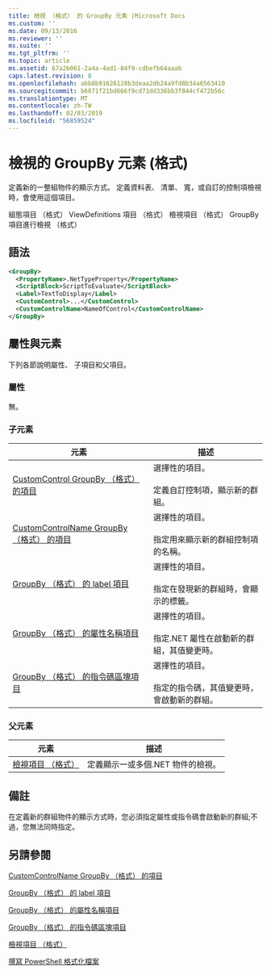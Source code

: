 ```yaml
---
title: 檢視 （格式） 的 GroupBy 元素 |Microsoft Docs
ms.custom: ''
ms.date: 09/13/2016
ms.reviewer: ''
ms.suite: ''
ms.tgt_pltfrm: ''
ms.topic: article
ms.assetid: 67a2b061-2a4a-4ad1-84f9-cdbefb64aaab
caps.latest.revision: 8
ms.openlocfilehash: abb8b91626128b3deaa2db24a9fd8b34a6563410
ms.sourcegitcommit: b6871f21bd666f9cd71dd336bb3f844cf472b56c
ms.translationtype: MT
ms.contentlocale: zh-TW
ms.lasthandoff: 02/03/2019
ms.locfileid: "56859524"
---
```

# <a name="groupby-element-for-view-format"></a>檢視的 GroupBy 元素 (格式)

定義新的一整組物件的顯示方式。 定義資料表、 清單、 寬，或自訂的控制項檢視時，會使用這個項目。

組態項目 （格式） ViewDefinitions 項目 （格式） 檢視項目 （格式） GroupBy 項目進行檢視 （格式）

## <a name="syntax"></a>語法

```xml
<GroupBy>
  <PropertyName>.NetTypeProperty</PropertyName>
  <ScriptBlock>ScriptToEvaluate</ScriptBlock>
  <Label>TextToDisplay</Label>
  <CustomControl>...</CustomControl>
  <CustomControlName>NameOfControl</CustomControlName>
</GroupBy>
```

## <a name="attributes-and-elements"></a>屬性與元素

下列各節說明屬性、 子項目和父項目。

### <a name="attributes"></a>屬性

無。

### <a name="child-elements"></a>子元素

|元素|描述|
|-------------|-----------------|
|[CustomControl GroupBy （格式） 的項目](./customcontrol-element-for-groupby-format.md)|選擇性的項目。<br /><br /> 定義自訂控制項，顯示新的群組。|
|[CustomControlName GroupBy （格式） 的項目](./customcontrolname-element-for-groupby-format.md)|選擇性的項目。<br /><br /> 指定用來顯示新的群組控制項的名稱。|
|[GroupBy （格式） 的 label 項目](./label-element-for-groupby-format.md)|選擇性的項目。<br /><br /> 指定在發現新的群組時，會顯示的標籤。|
|[GroupBy （格式） 的屬性名稱項目](./propertyname-element-for-groupby-format.md)|選擇性的項目。<br /><br /> 指定.NET 屬性在啟動新的群組，其值變更時。|
|[GroupBy （格式） 的指令碼區塊項目](./scriptblock-element-for-groupby-format.md)|選擇性的項目。<br /><br /> 指定的指令碼，其值變更時，會啟動新的群組。|

### <a name="parent-elements"></a>父元素

|元素|描述|
|-------------|-----------------|
|[檢視項目 （格式）](./view-element-format.md)|定義顯示一或多個.NET 物件的檢視。|

## <a name="remarks"></a>備註

在定義新的群組物件的顯示方式時，您必須指定屬性或指令碼會啟動新的群組;不過，您無法同時指定。

## <a name="see-also"></a>另請參閱

[CustomControlName GroupBy （格式） 的項目](./customcontrolname-element-for-groupby-format.md)

[GroupBy （格式） 的 label 項目](./label-element-for-groupby-format.md)

[GroupBy （格式） 的屬性名稱項目](./propertyname-element-for-groupby-format.md)

[GroupBy （格式） 的指令碼區塊項目](./scriptblock-element-for-groupby-format.md)

[檢視項目 （格式）](./view-element-format.md)

[撰寫 PowerShell 格式化檔案](./writing-a-powershell-formatting-file.md)
